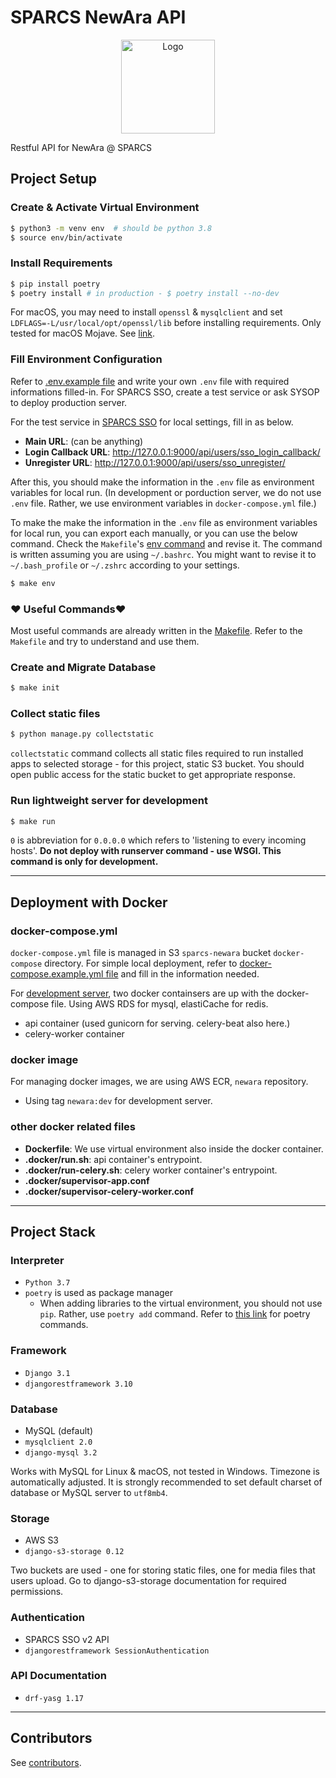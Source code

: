 # SPARCS NewAra API

<p align="center">
  <img src="https://raw.githubusercontent.com/sparcs-kaist/new-ara-web/master/src/assets/Services-Ara.png" alt="Logo" height="150">
</p>

Restful API for NewAra @ SPARCS


## Project Setup

### Create & Activate Virtual Environment

```bash
$ python3 -m venv env  # should be python 3.8
$ source env/bin/activate
```

### Install Requirements

```bash
$ pip install poetry
$ poetry install # in production - $ poetry install --no-dev
```

For macOS, you may need to install `openssl` & `mysqlclient` and set `LDFLAGS=-L/usr/local/opt/openssl/lib` before installing requirements. Only tested for macOS Mojave. See [link](https://stackoverflow.com/questions/50940302/installing-mysql-python-causes-command-clang-failed-with-exit-status-1-on-mac).

### Fill Environment Configuration

Refer to  [.env.example file](https://github.com/sparcs-kaist/new-ara-api/blob/master/.env.example) and write your own `.env` file with required informations filled-in. For SPARCS SSO, create a test service or ask SYSOP to deploy production server.

For the test service in [SPARCS SSO](https://sparcssso.kaist.ac.kr/) for local settings, fill in as below.
- **Main URL**: (can be anything)
- **Login Callback URL**: http://127.0.0.1:9000/api/users/sso_login_callback/
- **Unregister URL**: http://127.0.0.1:9000/api/users/sso_unregister/

After this, you should make the information in the `.env` file as environment variables for local run. (In development or porduction server, we do not use `.env` file. Rather, we use environment variables in `docker-compose.yml` file.)

To make the make the information in the `.env` file as environment variables for local run, you can export each manually, or you can use the below command. Check the `Makefile`'s [env command](https://github.com/sparcs-kaist/new-ara-api/blob/master/Makefile#L32) and revise it. The command is written assuming you are using `~/.bashrc`. You might want to revise it to `~/.bash_profile` or `~/.zshrc` according to your settings.
```bash
$ make env
```

### :heart: Useful Commands:heart:
Most useful commands are already written in the [Makefile](https://github.com/sparcs-kaist/new-ara-api/blob/master/Makefile).
Refer to the `Makefile` and try to understand and use them.

### Create and Migrate Database

```bash
$ make init
```

### Collect static files

```bash
$ python manage.py collectstatic
```

`collectstatic` command collects all static files required to run installed apps to selected storage - for this project, static S3 bucket. You should open public access for the static bucket to get appropriate response.

### Run lightweight server for development

```bash
$ make run
```

`0` is abbreviation for `0.0.0.0` which refers to 'listening to every incoming hosts'. **Do not deploy with runserver command - use WSGI. This command is only for development.**

---

## Deployment with Docker

### docker-compose.yml
`docker-compose.yml` file is managed in S3 `sparcs-newara` bucket `docker-compose` directory. For simple local deployment, refer to [docker-compose.example.yml file](https://github.com/sparcs-kaist/new-ara-api/blob/master/docker-compose.example.yml) and fill in the information needed.

For [development server](https://newara.dev.sparcs.org/), two docker containsers are up with the docker-compose file. Using AWS RDS for mysql, elastiCache for redis.
- api container (used gunicorn for serving. celery-beat also here.)
- celery-worker container

### docker image
For managing docker images, we are using AWS ECR, `newara` repository.
- Using tag `newara:dev` for development server.

### other docker related files
- **Dockerfile**: We use virtual environment also inside the docker container.
- **.docker/run.sh**: api container's entrypoint.
- **.docker/run-celery.sh**: celery worker container's entrypoint.
- **.docker/supervisor-app.conf**
- **.docker/supervisor-celery-worker.conf**

---

## Project Stack

### Interpreter

* `Python 3.7`
* `poetry` is used as package manager
  * When adding libraries to the virtual environment, you should not use `pip`. Rather, use `poetry add` command. Refer to [this link](https://python-poetry.org/docs/cli/) for poetry  commands.

### Framework

* `Django 3.1`
* `djangorestframework 3.10`

### Database

* MySQL (default)
* `mysqlclient 2.0`
* `django-mysql 3.2`

Works with MySQL for Linux & macOS, not tested in Windows. Timezone is automatically adjusted. It is strongly recommended to set default charset of database or MySQL server to `utf8mb4`.

### Storage

* AWS S3
* `django-s3-storage 0.12`

Two buckets are used - one for storing static files, one for media files that users upload. Go to django-s3-storage documentation for required permissions.

### Authentication

* SPARCS SSO v2 API
* `djangorestframework SessionAuthentication`

### API Documentation

* `drf-yasg 1.17`

---

## Contributors

See [contributors](https://github.com/sparcs-kaist/new-ara-api/graphs/contributors).
